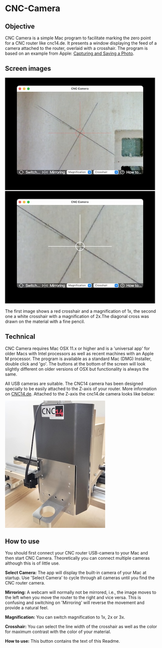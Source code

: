 # CNC-Camera
## Objective
CNC Camera is a simple Mac program to facilitate marking the zero point for a CNC router like cnc14.de. It presents a window displaying the feed of a camera attached to the router, overlaid with a crosshair. The program is based on an example from Apple: [Capturing and Saving a Photo](https://developer.apple.com/tutorials/sample-apps/capturingphotos-captureandsave).
## Screen images
![Red Crosshair](images/red_crosshair.jpg) ![White Crosshair](images/white_crosshair.jpg)

The first image shows a red crosshair and a magnification of 1x, the second one a white crosshair with a magnification of 2x.The diagonal cross was drawn on the material with a fine pencil.
## Technical
CNC Camera requires Mac OSX 11.x or higher and is a 'universal app' for older Macs with Intel processors as well as recent machines with an Apple M processor. The program is available as a standard Mac (DMG) Installer, double click and 'go'. The buttons at the bottom of the screen will look slightly different on older versions of OSX but functionality is always the same.

All USB cameras are suitable. The CNC14 camera has been designed specially to be easily attached to the Z-axis of your router. More information on [CNC14.de](https://www.cnc14.de/schaufenster/kamera-zum-ausrichten). Attached to the Z-axis the cnc14.de camera looks like below:

![Cnc14 Camera](images/cnc14%20camera.jpg)

## How to use
You should first connect your CNC router USB-camera to your Mac and then start CNC Camera. Theoretically you can connect multiple cameras although this is of little use.

**Select Camera:** The app will display the built-in camera of your Mac at startup. Use 'Select Camera' to cycle through all cameras until you find the CNC router camera.

**Mirroring:** A webcam will normally not be mirrored, i.e., the image moves to the left when you move the router to the right and vice versa. This is confusing and switching on 'Mirroring' will reverse the movement and provide a natural feel.

**Magnification:** You can switch magnification to 1x, 2x or 3x.

**Crosshair:** You can select the line width of the crosshair as well as the color for maximum contrast with the color of your material.

**How to use:** This button contains the text of this Readme.
